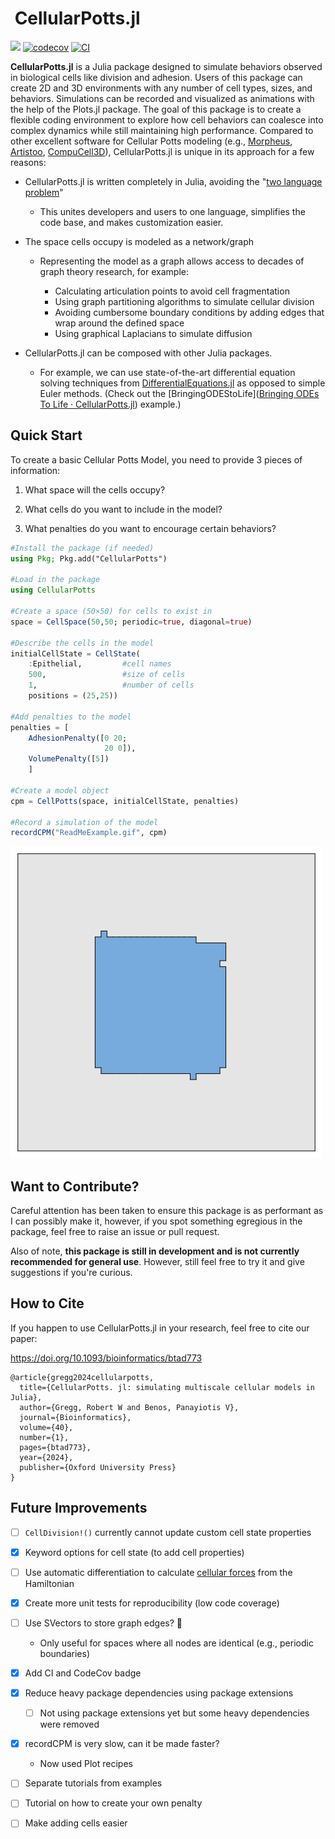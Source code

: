 # <img title="CellularPotts.jl" src="docs/src/assets/logo.svg" alt="" width="50"> CellularPotts.jl

[docs-img]: https://img.shields.io/badge/docs-dev-blue.svg
[docs-url]: https://robertgregg.github.io/CellularPotts.jl/dev/

[![][docs-img]][docs-url] [![codecov](https://codecov.io/gh/RobertGregg/CellularPotts.jl/graph/badge.svg?token=D3GKFH900T)](https://codecov.io/gh/RobertGregg/CellularPotts.jl) [![CI](https://github.com/RobertGregg/CellularPotts.jl/actions/workflows/CI.yml/badge.svg)](https://github.com/RobertGregg/CellularPotts.jl/actions/workflows/CI.yml)

**CellularPotts.jl** is a Julia package designed to simulate behaviors observed in biological cells like division and adhesion. Users of this package can create 2D and 3D environments with any number of cell types, sizes, and behaviors. Simulations can be recorded and visualized as animations with the help of the Plots.jl package. The goal of this package is to create a flexible coding environment to explore how cell behaviors can coalesce into complex dynamics while still maintaining high performance. Compared to other excellent software for Cellular Potts modeling (e.g., [Morpheus](https://morpheus.gitlab.io/), [Artistoo](https://artistoo.net/), [CompuCell3D](https://compucell3d.org/)), CellularPotts.jl is unique in its approach for a few reasons:

- CellularPotts.jl is written completely in Julia, avoiding the "[two language problem](https://www.nature.com/articles/d41586-019-02310-3)"
  
  - This unites developers and users to one language, simplifies the code base, and makes customization easier.

- The space cells occupy is modeled as a network/graph
  
  - Representing the model as a graph allows access to decades of graph theory research, for example:
    
    - Calculating articulation points to avoid cell fragmentation
    - Using graph partitioning algorithms to simulate cellular division
    - Avoiding cumbersome boundary conditions by adding edges that wrap around the defined space
    - Using graphical Laplacians to simulate diffusion

- CellularPotts.jl can be composed with other Julia packages.
  
  - For example, we can use state-of-the-art differential equation solving techniques from [DifferentialEquations.jl](https://diffeq.sciml.ai/stable/) as opposed to simple Euler methods. (Check out the [BringingODEStoLife]([Bringing ODEs To Life · CellularPotts.jl](https://robertgregg.github.io/CellularPotts.jl/dev/ExampleGallery/BringingODEsToLife/BringingODEsToLife/)) example.)

## Quick Start

To create a basic Cellular Potts Model, you need to provide 3 pieces of information:

1. What space will the cells occupy?

2. What cells do you want to include in the model?

3. What penalties do you want to encourage certain behaviors?

```julia
#Install the package (if needed)
using Pkg; Pkg.add("CellularPotts")

#Load in the package
using CellularPotts

#Create a space (50×50) for cells to exist in
space = CellSpace(50,50; periodic=true, diagonal=true)

#Describe the cells in the model
initialCellState = CellState(
    :Epithelial,         #cell names
    500,                 #size of cells
    1,                   #number of cells
    positions = (25,25))

#Add penalties to the model
penalties = [
    AdhesionPenalty([0 20;
                     20 0]),
    VolumePenalty([5])
    ]

#Create a model object
cpm = CellPotts(space, initialCellState, penalties)

#Record a simulation of the model
recordCPM("ReadMeExample.gif", cpm)
```

<img title="ReadMeEaxmple" src="https://github.com/RobertGregg/CellularPotts.jl/blob/master/docs/src/ExampleGallery/HelloWorld/HelloWorld.gif?raw=true">

## Want to Contribute?

Careful attention has been taken to ensure this package is as performant as I can possibly make it, however, if you spot something egregious in the package, feel free to raise an issue or pull request.

Also of note, **this package is still in development and is not currently recommended for general use**. However, still feel free to try it and give suggestions if you're curious. 

## How to Cite

If you happen to use CellularPotts.jl in your research, feel free to cite our paper:

https://doi.org/10.1093/bioinformatics/btad773

```
@article{gregg2024cellularpotts,
  title={CellularPotts. jl: simulating multiscale cellular models in Julia},
  author={Gregg, Robert W and Benos, Panayiotis V},
  journal={Bioinformatics},
  volume={40},
  number={1},
  pages={btad773},
  year={2024},
  publisher={Oxford University Press}
}
```

## Future Improvements

- [ ] `CellDivision!()` currently cannot update custom cell state properties

- [x] Keyword options for cell state (to add cell properties)

- [ ] Use automatic differentiation to calculate [cellular forces](https://journals.plos.org/ploscompbiol/article?id=10.1371/journal.pcbi.1007459) from the Hamiltonian

- [x] Create more unit tests for reproducibility (low code coverage)

- [ ] Use SVectors to store graph edges? 🤔
  
  - Only useful for spaces where all nodes are identical (e.g., periodic boundaries)

- [x] Add CI and CodeCov badge

- [x] Reduce heavy package dependencies using package extensions

  - [ ] Not using package extensions yet but some heavy dependencies were removed
    
- [x] recordCPM is very slow, can it be made faster?
      
    - Now used Plot recipes
  
- [ ] Separate tutorials from examples

- [ ] Tutorial on how to create your own penalty

- [ ] Make adding cells easier
